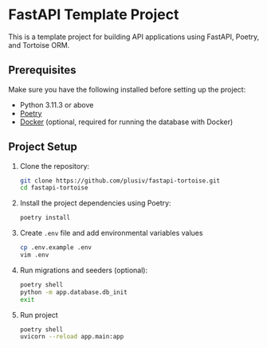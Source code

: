# FastAPI Template Project

This is a template project for building API applications using FastAPI, Poetry, and Tortoise ORM.

## Prerequisites

Make sure you have the following installed before setting up the project:

- Python 3.11.3 or above
- [Poetry](https://python-poetry.org/)
- [Docker](https://www.docker.com/) (optional, required for running the database with Docker)

## Project Setup

1. Clone the repository:

   ```bash
   git clone https://github.com/plusiv/fastapi-tortoise.git
   cd fastapi-tortoise
   ````
2. Install the project dependencies using Poetry:
    ```bash
    poetry install
    ```
3. Create `.env` file and add environmental variables values
    ```bash
    cp .env.example .env
    vim .env
    ```
4. Run migrations and seeders (optional):
    ```bash
    poetry shell
    python -m app.database.db_init
    exit
    ```
5. Run project
    ```bash
    poetry shell
    uvicorn --reload app.main:app
    ```
